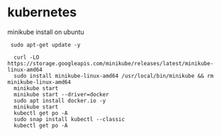 # kubernetes

minikube install on ubuntu


 
     sudo apt-get update -y
     
      curl -LO https://storage.googleapis.com/minikube/releases/latest/minikube-linux-amd64
      sudo install minikube-linux-amd64 /usr/local/bin/minikube && rm minikube-linux-amd64
      minikube start
      minikube start --driver=docker
      sudo apt install docker.io -y
      minikube start
      kubectl get po -A
      sudo snap install kubectl --classic
      kubectl get po -A
      
